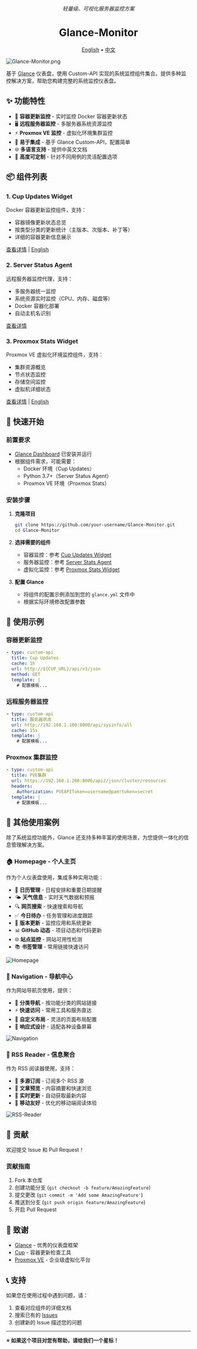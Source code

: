 <p align="center"><em>轻量级、可视化服务器监控方案</em></p>
<h1 align="center">Glance-Monitor</h1>
<p align="center"><a href="README_EN.md">English</a> • <a href="./README.md">中文</a> </p>

![Glance-Monitor.png](./images/Glance-Monitor.png)

基于 [Glance](https://github.com/glanceapp/glance) 仪表盘，使用 Custom-API 实现的系统监控组件集合。提供多种监控解决方案，帮助您构建完整的系统监控仪表盘。

## ✨ 功能特性

- 🐳 **容器更新监控** - 实时监控 Docker 容器更新状态
- 🖥️ **远程服务器监控** - 多服务器系统资源监控
- ⚡ **Proxmox VE 监控** - 虚拟化环境集群监控
- 🔧 **易于集成** - 基于 Glance Custom-API，配置简单
- 🌐 **多语言支持** - 提供中英文文档
- 🎨 **高度可定制** - 针对不同用例的灵活配置选项

## 📦 组件列表

### 1. Cup Updates Widget
Docker 容器更新监控组件，支持：
- 容器镜像更新状态总览
- 按类型分类的更新统计（主版本、次版本、补丁等）
- 详细的容器更新信息展示

[查看详情](./cup-updates-widget/README.md) | [English](./cup-updates-widget/README_EN.md)

### 2. Server Status Agent
远程服务器监控代理，支持：
- 多服务器统一监控
- 系统资源实时监控（CPU、内存、磁盘等）
- Docker 容器化部署
- 自动主机名识别

[查看详情](./server-status-agent/README.md)

### 3. Proxmox Stats Widget
Proxmox VE 虚拟化环境监控组件，支持：
- 集群资源概览
- 节点状态监控
- 存储空间监控
- 虚拟机详细状态

[查看详情](./proxmox-stats-widget/README.md) | [English](./proxmox-stats-widget/README_EN.md)

## 🚀 快速开始

### 前置要求

- [Glance Dashboard](https://github.com/glanceapp/glance) 已安装并运行
- 根据组件需求，可能需要：
  - Docker 环境（Cup Updates）
  - Python 3.7+（Server Status Agent）
  - Proxmox VE 环境（Proxmox Stats）

### 安装步骤

1. **克隆项目**
   ```bash
   git clone https://github.com/your-username/Glance-Monitor.git
   cd Glance-Monitor
   ```

2. **选择需要的组件**
   - 容器监控：参考 [Cup Updates Widget](./cup-updates-widget/README.md)
   - 服务器监控：参考 [Server Stats Agent](./server-stats-agent/README.md)
   - 虚拟化监控：参考 [Proxmox Stats Widget](./proxmox-stats-widget/README.md)

3. **配置 Glance**
   - 将组件的配置示例添加到您的 `glance.yml` 文件中
   - 根据实际环境修改配置参数

## 📖 使用示例

### 容器更新监控
```yaml
- type: custom-api
  title: Cup Updates
  cache: 1h
  url: http://${CUP_URL}/api/v3/json
  method: GET
  template: |
    # 配置模板...
```

### 远程服务器监控
```yaml
- type: custom-api
  title: 服务器状态
  url: http://192.168.1.100:8000/api/sysinfo/all
  cache: 15s
  template: |
    # 配置模板...
```

### Proxmox 集群监控
```yaml
- type: custom-api
  title: PVE集群
  url: https://192.168.1.200:8006/api2/json/cluster/resources
  headers:
    Authorization: PVEAPIToken=username@pam!token=secret
  template: |
    # 配置模板...
```

## 🎯 其他使用案例

除了系统监控功能外，Glance 还支持多种丰富的使用场景，为您提供一体化的信息管理解决方案。

### 🏠 Homepage - 个人主页
作为个人仪表盘使用，集成多种实用功能：
- 📅 **日历管理** - 日程安排和重要日期提醒
- 🌤️ **天气信息** - 实时天气数据和预报
- 🔍 **网页搜索** - 快速搜索和导航
- ✅ **今日待办** - 任务管理和进度跟踪
- 🔄 **版本更新** - 监控应用和系统更新
- 📊 **GitHub 动态** - 项目动态和代码更新
- 🌐 **站点监控** - 网站可用性检测
- 📚 **书签管理** - 常用链接快速访问

![Homepage](./images/Homepage.png)

### 🧭 Navigation - 导航中心
作为网站导航页使用，提供：
- 🎯 **分类导航** - 按功能分类的网站链接
- ⚡ **快速访问** - 常用工具和服务直达
- 🎨 **自定义布局** - 灵活的页面布局配置
- 📱 **响应式设计** - 适配各种设备屏幕

![Navigation](./images/Navigation.png)

### 📰 RSS Reader - 信息聚合
作为 RSS 阅读器使用，支持：
- 📡 **多源订阅** - 订阅多个 RSS 源
- 📖 **文章预览** - 内容摘要和快速浏览
- 🔄 **实时更新** - 自动获取最新内容
- 📱 **移动友好** - 优化的移动端阅读体验

![RSS-Reader](./images/RSS-Reader.png)

## 🤝 贡献

欢迎提交 Issue 和 Pull Request！

### 贡献指南

1. Fork 本仓库
2. 创建功能分支 (`git checkout -b feature/AmazingFeature`)
3. 提交更改 (`git commit -m 'Add some AmazingFeature'`)
4. 推送到分支 (`git push origin feature/AmazingFeature`)
5. 开启 Pull Request


## 🙏 致谢

- [Glance](https://github.com/glanceapp/glance) - 优秀的仪表盘框架
- [Cup](https://github.com/gethomepage/homepage) - 容器更新检查工具
- [Proxmox VE](https://www.proxmox.com/) - 企业级虚拟化平台

## 📞 支持

如果您在使用过程中遇到问题，请：

1. 查看对应组件的详细文档
2. 搜索已有的 [Issues](../../issues)
3. 创建新的 Issue 描述您的问题

---

**⭐ 如果这个项目对您有帮助，请给我们一个星标！**
